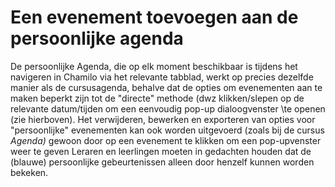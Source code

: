# Een evenement toevoegen aan de persoonlijke agenda

De persoonlijke Agenda, die op elk moment beschikbaar is tijdens het navigeren in Chamilo via het relevante tabblad, werkt op precies dezelfde manier als de cursusagenda, behalve dat de opties om evenementen aan te maken beperkt zijn tot de "directe" methode \(dwz klikken/slepen op de relevante datum/tijden om een eenvoudig pop-up dialoogvenster \te openen \(zie hierboven\). Het verwijderen, bewerken en exporteren van opties voor "persoonlijke" evenementen kan ook worden uitgevoerd \(zoals bij de cursus _Agenda\)_ gewoon door op een evenement te klikken om een pop-upvenster weer te geven Leraren en leerlingen moeten in gedachten houden dat de \(blauwe\) persoonlijke gebeurtenissen alleen door henzelf kunnen worden bekeken.

